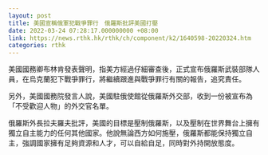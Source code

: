 ```yaml
---
layout: post
title: 美國宣稱俄軍犯戰爭罪行　俄羅斯批評美國打壓
date: 2022-03-24 07:28:17.000000000 +08:00
link: https://news.rthk.hk/rthk/ch/component/k2/1640598-20220324.htm
categories: rthk
---
```


美國國務卿布林肯發表聲明，指美方經過仔細審查後，正式宣布俄羅斯武裝部隊人員，在烏克蘭犯下戰爭罪行，將繼續跟進與戰爭罪行有關的報告，追究責任。

另外，美國國務院發言人說，美國駐俄使館從俄羅斯外交部，收到一份被宣布為「不受歡迎人物」的外交官名單。

俄羅斯外長拉夫羅夫批評，美國的目標是壓制俄羅斯，以及壓制在世界舞台上擁有獨立自主能力的任何其他國家。他說無論西方如何施壓，俄羅斯都能保持獨立自主，強調國家擁有足夠資源和人才，可以自給自足，同時對外持開放態度。
